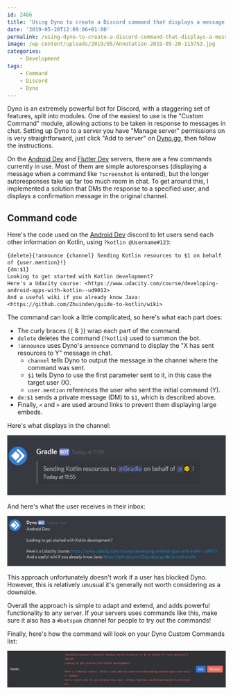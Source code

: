 ```yaml
---
id: 2486
title: 'Using Dyno to create a Discord command that displays a message and DMs a specified user'
date: '2019-05-20T12:09:06+01:00'
permalink: /using-dyno-to-create-a-discord-command-that-displays-a-message-and-dms-a-specified-user/
image: /wp-content/uploads/2019/05/Annotation-2019-05-20-115753.jpg
categories:
    - Development
tags:
    - Command
    - Discord
    - Dyno
---
```


Dyno is an extremely powerful bot for Discord, with a staggering set of features, split into modules. One of the easiest to use is the "Custom Command" module, allowing actions to be taken in response to messages in chat. Setting up Dyno to a server you have "Manage server" permissions on is very straightforward, just click "Add to server" on [Dyno.gg](https://dyno.gg/account), then follow the instructions.

On the [Android Dev](https://discord.gg/D2cNrqX) and [Flutter Dev](https://discord.gg/N5MDVG6) servers, there are a few commands currently in use. Most of them are simple autoresponses (displaying a message when a command like `?screenshot` is entered), but the longer autoresponses take up far too much room in chat. To get around this, I implemented a solution that DMs the response to a specified user, and displays a confirmation message in the original channel.

## Command code

Here's the code used on the [Android Dev](https://discord.gg/D2cNrqX) discord to let users send each other information on Kotlin, using `?kotlin @Username#123`:

```text
{delete}{!announce {channel} Sending Kotlin resources to $1 on behalf of {user.mention}!} 
{dm:$1} 
Looking to get started with Kotlin development? 
Here's a Udacity course: <https://www.udacity.com/course/developing-android-apps-with-kotlin--ud9012> 
And a useful wiki if you already know Java: <https://github.com/Zhuinden/guide-to-kotlin/wiki>
```

The command can look a little complicated, so here's what each part does:

- The curly braces (`{` &amp; `}`) wrap each part of the command.
- `delete` deletes the command (`?kotlin`) used to summon the bot.
- `!announce` uses Dyno's `announce` command to display the "X has sent resources to Y" message in chat. 
    - `channel` tells Dyno to output the message in the channel where the command was sent.
    - `$1` tells Dyno to use the first parameter sent to it, in this case the target user (X).
    - `user.mention` references the user who sent the initial command (Y).
- `dm:$1` sends a private message (DM) to `$1`, which is described above.
- Finally, `<` and `>` are used around links to prevent them displaying large embeds.

Here's what displays in the channel:

[![](/wp-content/uploads/2019/05/Annotation-2019-05-20-115614.jpg)](/wp-content/uploads/2019/05/Annotation-2019-05-20-115614.jpg)

And here's what the user receives in their inbox:

[![](/wp-content/uploads/2019/05/Annotation-2019-05-20-115753.jpg)](/wp-content/uploads/2019/05/Annotation-2019-05-20-115753.jpg)

This approach unfortunately doesn't work if a user has blocked Dyno. However, this is relatively unusual it's generally not worth considering as a downside.

Overall the approach is simple to adapt and extend, and adds powerful functionality to any server. If your servers uses commands like this, make sure it also has a `#botspam` channel for people to try out the commands!

Finally, here's how the command will look on your Dyno Custom Commands list:

[![](/wp-content/uploads/2019/05/Annotation-2019-05-20-120517.jpg)](/wp-content/uploads/2019/05/Annotation-2019-05-20-120517.jpg)